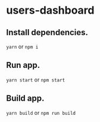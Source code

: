 # users-dashboard

## Install dependencies.
`yarn` or `npm i`
## Run app.
`yarn start` or `npm start`
## Build app.
`yarn build` or `npm run build`
